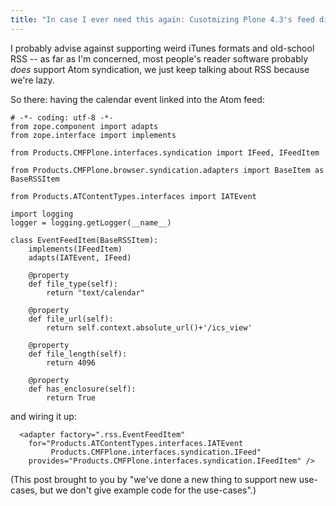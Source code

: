 ```yaml
---
title: "In case I ever need this again: Cusotmizing Plone 4.3's feed display"
---
```



<p>I probably advise against supporting weird iTunes formats and old-school RSS -- as far as I'm concerned, most people's reader software probably <em>does</em> support Atom syndication, we just keep talking about RSS because we're lazy.</p>

<p>So there: having the calendar event linked into the Atom feed:</p>

<pre><code># -*- coding: utf-8 -*-
from zope.component import adapts
from zope.interface import implements

from Products.CMFPlone.interfaces.syndication import IFeed, IFeedItem

from Products.CMFPlone.browser.syndication.adapters import BaseItem as BaseRSSItem

from Products.ATContentTypes.interfaces import IATEvent

import logging
logger = logging.getLogger(__name__)

class EventFeedItem(BaseRSSItem):
    implements(IFeedItem)
    adapts(IATEvent, IFeed)

    @property 
    def file_type(self):
        return "text/calendar"

    @property 
    def file_url(self):
        return self.context.absolute_url()+'/ics_view'

    @property
    def file_length(self):
        return 4096

    @property 
    def has_enclosure(self):
        return True
</code></pre>

<p>and wiring it up:</p>

<pre><code>  &lt;adapter factory=".rss.EventFeedItem"
    for="Products.ATContentTypes.interfaces.IATEvent
         Products.CMFPlone.interfaces.syndication.IFeed"
    provides="Products.CMFPlone.interfaces.syndication.IFeedItem" /&gt;
</code></pre>

<p>(This post brought to you by "we've done a new thing to support new use-cases, but we don't give example code for the use-cases".)</p>